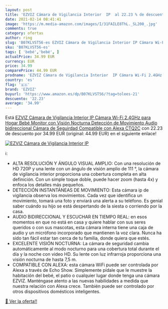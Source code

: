 ```yaml
---
layout: post
title: 'EZVIZ Cámara de Vigilancia Interior  IP  al 22.23 % de descuento'
date: 2021-02-14 08:41:41
image: 'https://m.media-amazon.com/images/I/31FAILE8ThL._SL200_.jpg'
comments: true
category: ofertas
author: ring
slug: 'B07KLVST56-es EZVIZ Cámara de Vigilancia Interior IP Cámara Wi-Fi 2.4GHz...'
sku: 'B07KLVST56-es'
tags: [ 'bebé','bebé', ]
actualPrice: 34.99 EUR
currency: EUR
price: 34.99
comparePrice: 44.99 EUR
prodname: 'EZVIZ Cámara de Vigilancia Interior  IP Cámara Wi-Fi 2.4GHz para Hogar Bebé Monitor con Visión Nocturna Detección de Movimiento  Audio bidireccional  Cámara de Seguirdad Compatible con Alexa  CTQ2C'
country: 'es'
flag: '🇪🇸'
brand: 'EZVIZ'
buyurl: 'https://www.amazon.es/dp/B07KLVST56/?tag=tolees-21'
descuento: '22.23'
average: '34.99'
---
```


Está [EZVIZ Cámara de Vigilancia Interior  IP Cámara Wi-Fi 2.4GHz para Hogar Bebé Monitor con Visión Nocturna Detección de Movimiento  Audio bidireccional  Cámara de Seguirdad Compatible con Alexa  CTQ2C](https://www.amazon.es/dp/B07KLVST56/?tag=tolees-21) con 22.23 de descuento por 34.99 EUR (original: 44.99 EUR) en el siguiente enlace!

[![EZVIZ Cámara de Vigilancia Interior  IP ](https://m.media-amazon.com/images/I/31FAILE8ThL._SL200_.jpg)](https://www.amazon.es/dp/B07KLVST56/?tag=tolees-21)

ℹ️:

- ALTA RESOLUCIÓN Y ÁNGULO VISUAL AMPLIO: Con una resolución de HD 720P y una lente con un ángulo de visión amplio de 111 °, la cámara de vigilancia interior proporciona una cobertura completa en alta definición. Con un simple toque doble, puede hacer zoom (hasta 4x) y enfoca los detalles más pequeños.
- DETECCIÓN INSTANTÁNEAS DE MOVIMIENTO: Esta cámara ip de vigilancia observa los movimientos. Cada vez que identifica un movimiento, tomará una foto y enviará una alerta a su teléfono. Es genial saber cuándo su hijo se está despertando de la siesta o corriendo por la casa.
- AUDIO BIDIRECCIONAL Y ESCUCHAR EN TIEMPO REAL: en esos momentos en que no está en casa y quiere hablar con sus seres queridos o con sus mascotas, esta cámara interna tiene una caja de audio y un micrófono incorporado que mantienen la voz clara. Nunca ha sido tan fácil estar tan cerca de tu familia, donde quiera que estés.
- EXCELENTE VISIÓN NOCTURNA: La cámara de seguridad cambia automáticamente al modo nocturno para una cobertura total durante el día y la noche con video HD. Su lente con luz infrarroja proporciona una visión nocturna de hasta 7,5 m.
- COMPATIBLE CON ALEXA: esta cámara WiFi puede ser controlada por Alexa a través de Echo Show. Simplemente pídale que le muestre la habitación del bebé, el patio o cualquier lugar donde tenga una cámara EZVIZ. Manténgase atento a las nuevas habilidades a medida que nuestra relación con Alexa crece. También puede ser controlado por otros dispositivos domésticos inteligentes.

[🛒 Ver la oferta!!](https://www.amazon.es/dp/B07KLVST56/?tag=tolees-21)
